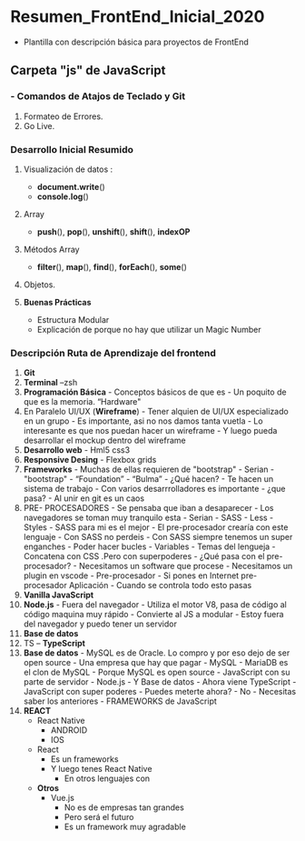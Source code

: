 # Resumen_FrontEnd_Inicial_2020
- Plantilla con descripción básica para proyectos de FrontEnd 



## Carpeta "js" de JavaScript

### - Comandos de Atajos de Teclado y Git 
 1. Formateo de Errores.
 2. Go Live.

### Desarrollo Inicial Resumido
 1. Visualización de datos : 
    - **document.write**()
    - **console.log**()

 2. Array
    - **push**(), **pop**(), **unshift**(), **shift**(), **indexOP**
 3. Métodos Array
    - **filter**(), **map**(), **find**(), **forEach**(), **some**()
 4. Objetos.
 5. **Buenas Prácticas**
    - Estructura Modular
    -  Explicación de porque no hay que utilizar un Magic Number
    


### Descripción Ruta de Aprendizaje del frontend
1.  **Git**
2. **Terminal** –zsh
3. **Programación Básica**
        - Conceptos básicos de que es
        - Un poquito de que es la memoria. “Hardware"
4. En Paralelo UI/UX (**Wireframe**)
        - Tener alquien de UI/UX especializado en un grupo
        - Es importante, asi no nos damos tanta vuetla
        - Lo interesante es que nos puedan hacer un wireframe
        - Y luego pueda desarrollar el mockup dentro del wireframe
5. **Desarrollo web**
        - Hml5 css3
6. **Responsive Desing**
        - Flexbox grids
7. **Frameworks**
        - Muchas de ellas requieren de "bootstrap"
        - Serian
            - "bootstrap"
            - “Foundation”
            - “Bulma”
        - ¿Qué hacen?
            - Te hacen un sistema de trabajo
            - Con varios desarrrolladores es importante
        - ¿que pasa?
            - Al unir en git es un caos
8. PRE- PROCESADORES
        - Se pensaba que iban a desaparecer
        - Los navegadores se toman muy tranquilo esta
        - Serian
            - SASS
            - Less
            - Styles
        - SASS para mi es el mejor
        - El pre-procesador crearía con este lenguaje
        - Con SASS no perdeis
            - Con SASS siempre tenemos un super enganches
            - Poder hacer bucles
            - Variables
            - Temas del lengueja
            - Concatena con CSS .Pero con superpoderes
        - ¿Qué pasa con el pre-procesador?
            - Necesitamos un software que procese
            - Necesitamos un plugin en vscode
        - Pre-procesador
        - Si pones en Internet pre-procesador Aplicación
        - Cuando se controla todo esto pasas
9. **Vanilla JavaScript**
10. **Node.js**
        - Fuera del navegador
        - Utiliza el motor V8, pasa de código al código maquina muy rápido
        - Convierte al JS a modular
        - Estoy fuera del navegador y puedo tener un servidor
11. **Base de datos**
12. TS – **TypeScript**
13. **Base de datos**
        - MySQL es de Oracle. Lo compro y por eso dejo de ser open source
        - Una empresa que hay que pagar
        - MySQL
            - MariaDB es el clon de MySQL
            - Porque MySQL es open source
        - JavaScript con su parte de servidor
            - Node.js
            - Y Base de datos
        - Ahora viene TypeScript
            - JavaScript con super poderes
            - Puedes meterte ahora?
                - No
                -  Necesitas saber los anteriores
        - FRAMEWORKS de JavaScript
14.  **REACT**
        - React Native
            - ANDROID
            -  IOS
        - React
            - Es un frameworks
          -  Y luego tenes React Native
                -  En otros lenguajes con
        - **Otros**
            -  Vue.js
                -  No es de empresas tan grandes
                -  Pero será el futuro
                -  Es un framework muy agradable